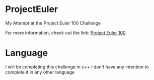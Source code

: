 # ProjectEuler
My Attempt at the Project Euler 100 Challenge

For more information, check out the link:
<a href="https://www.freecodecamp.org/news/projecteuler100-coding-challenge-competitive-programming/">Project Euler 100</a>

<h1>Language</h1>
I will be completing this challenge in c++
I don't have any intention to complete it in any other language
